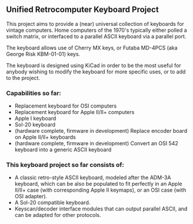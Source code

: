 ## Unified Retrocomputer Keyboard Project

This project aims to provide a (near) universal collection of keyboards for vintage computers.  Home computers of the 1970's typically either polled a switch matrix, or interfaced to a parallel ASCII keyboard via a parallel port.

The keyboard allows use of Cherry MX keys, or Futaba MD-4PCS (aka George Risk KBM-01-01) keys.

The keyboard is designed using KiCad in order to be the most useful for anybody wishing to modify the keyboard for more specific uses, or to add to the project.

### Capabilities so far:
- Replacement keyboard for OSI computers
- Replacement keyboard for Apple II/II+ computers
- Apple I keyboard
- Sol-20 keyboard
- (hardware complete, firmware in development) Replace encoder board on Apple II/II+ keyboards
- (hardware complete, firmware in development) Convert an OSI 542 keyboard into a generic ASCII keyboard

### This keyboard project so far consists of:
- A classic retro-style ASCII keyboard, modeled after the ADM-3A keyboard, which
  can be also be populated to fit perfectly in an Apple II/II+ case (with corresponding Apple II keymaps), or an OSI
  case (with OSI adapter).
- A Sol-20 compatible keyboard.
- Keyscan/decoder interface modules that can output parallel ASCII, and can be adapted for other protocols.

